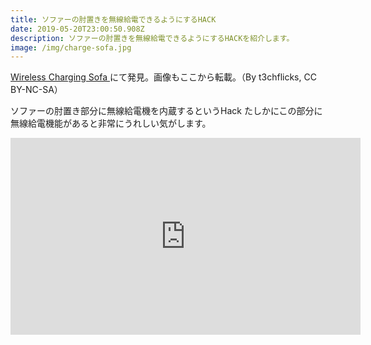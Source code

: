```yaml
---
title: ソファーの肘置きを無線給電できるようにするHACK
date: 2019-05-20T23:00:50.908Z
description: ソファーの肘置きを無線給電できるようにするHACKを紹介します。
image: /img/charge-sofa.jpg
---
```

[Wireless Charging Sofa
](https://www.instructables.com/id/Wireless-Charging-Sofa/)にて発見。画像もここから転載。（By t3chflicks, CC BY-NC-SA）

ソファーの肘置き部分に無線給電機を内蔵するというHack
たしかにこの部分に無線給電機能があると非常にうれしい気がします。

<iframe width="560" height="315" src="https://www.youtube.com/embed/JJSpnA3E07U" frameborder="0" allow="accelerometer; autoplay; encrypted-media; gyroscope; picture-in-picture" allowfullscreen></iframe>
